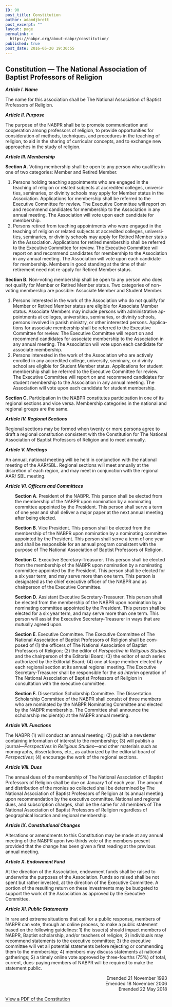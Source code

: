 ```yaml
---
ID: 90
post_title: Constitution
author: adamdjbrett
post_excerpt: ""
layout: page
permalink: >
  https://nabpr.org/about-nabpr/constitution/
published: true
post_date: 2016-05-20 19:30:55
---
```

<h2>Constitution — The National Association of Baptist Professors of Religion</h2>

<div>

<strong><em> Article I. Name</em></strong>

The name for this association shall be The National Association of Baptist Professors of Religion.

<strong><em> Article II. Purpose</em></strong>

The purpose of the NABPR shall be to pro­mote communication and cooperation among professors of religion, to provide opportunities for consideration of methods, techniques, and procedures in the teaching of religion, to aid in the sharing of curricular concepts, and to exchange new approaches in the study of reli­gion.

<strong><em> Article III. Membership</em></strong>

<strong>Section A.</strong> Voting membership shall be open to any person who qualifies in one of two catego­ries: Member and Retired Member.
<ol>
    <li>Persons holding teaching appoint­ments who are engaged in the teaching of religion or related subjects at accredited colleg­es, universi­ties, seminaries, or divinity schools may apply for Member status in the Associa­tion. Applica­tions for membership shall be referred to the Executive Committee for re­view. The Execu­tive Committee will report on and recommend candidates for membership to the Association in any annual meeting. The Association will vote upon each candidate for membership.</li>
    <li>Persons retired from teaching appointments who were engaged in the teaching of religion or related subjects at accredited colleges, universi­ties, seminaries, or divinity schools may apply for Retired Member status in the Association. Applications for retired membership shall be referred to the Executive Committee for re­view. The Executive Commit­tee will report on and recommend candidates for membership to the Association in any annual meeting. The Association will vote upon each candidate for membership. Members in good standing at the time of their retirement need not re-apply for Retired Member status.</li>
</ol>
<strong>Section B.</strong> Non-voting membership shall be open to any person who does not qualify for Member or Retired Member status. Two cate­gories of non-voting membership are possible: Associate Member and Student Mem­ber.
<ol>
    <li>Persons interested in the work of the Associ­ation who do not qualify for Member or Re­tired Member status are eligible for Associ­ate Member status. Associate Members may in­clude persons with administrative ap­pointments at colleges, universities, seminaries, or divinity schools, persons involved in parish ministry, or other interested persons. Applica­tions for associate membership shall be referred to the Executive Committee for review. The Execu­tive Committee will report on and recom­mend candidates for associate membership to the Association in any annual meeting. The Associ­ation will vote upon each candidate for associ­ate membership.</li>
    <li>Persons interested in the work of the Associ­ation who are actively enrolled in any accredit­ed college, university, seminary, or divinity school are eligible for Student Member status. Applications for student membership shall be referred to the Executive Committee for re­view. The Executive Committee will report on and recommend candidates for stu­dent member­ship to the Association in any annual meeting. The Association will vote upon each candidate for student membership.</li>
</ol>
<strong>Section C.</strong> Participation in the NABPR consti­tutes participation in one of its regional sections and vice versa. Membership categories in the national and regional groups are the same.

</div>

<div>

<strong><em> Article IV. Regional Sections</em></strong>

Regional sections may be formed when twen­ty or more persons agree to draft a regional constitu­tion consistent with the Constitution for The National Association of Baptist Professors of Religion and to meet annually.

<strong><em> Article V. Meetings</em></strong>

An annual, national meeting will be held in conjunction with the national meeting of the AAR/SBL. Regional sections will meet annual­ly at the discretion of each region, and may meet in conjunction with the regional AAR/ SBL meeting.

<strong><em> Article VI. Officers and Committees</em></strong>
<p style="padding-left: 30px;"><strong>Section A</strong>. President of the NABPR. This person shall be elected from the membership of the NABPR upon nomination by a nominating committee appointed by the President. This person shall serve a term of one year and shall deliver a major paper at the next annual meet­ing after being elected.</p>
<p style="padding-left: 30px;"><strong>Section B</strong>. Vice President. This person shall be elected from the membership of the NABPR upon nomination by a nominating committee appointed by the President. This person shall serve a term of one year and shall be responsible for an annual program consistent with the purpose of The National Association of Baptist Professors of Religion.</p>
<p style="padding-left: 30px;"><strong>Section C</strong>. Executive Secretary‑Treasurer. This person shall be elected from the member­ship of the NABPR upon nomination by a nominating committee appointed by the President. This person shall be elected for a six year term, and may serve more than one term. This person is designated as the chief executive officer of the NABPR and as chairperson of the Executive Committee.</p>
<p style="padding-left: 30px;"><strong>Section D</strong>. Assistant Executive Secretary‑Tre­asurer. This person shall be elected from the membership of the NABPR upon nomination by a nominating committee appointed by the President. This person shall be elected for a six year term, and may serve more than one term. This person will assist the Executive Secretary‑Treasurer in ways that are mutually agreed upon.</p>
<p style="padding-left: 30px;"><strong>Section E</strong>. Executive Committee. The Execu­tive Committee of The National Association of Baptist Professors of Religion shall be com­posed of (1) the officers of The National Asso­ci­ation of Baptist Professors of Religion; (2) the editor of <em>Perspective in Religious Studies</em> and the chairperson of the Editorial Board; (3) the editor of each series authorized by the Editorial Board; (4) one at‑large member elected by each regional section at its annual regional meeting. The Executive Secretary‑Trea­surer shall be responsible for the <em>ad interim</em> operation of The National Association of Baptist Professors of Religion in consultation with the executive committee.</p>
<p style="padding-left: 30px;"><strong>Section F.</strong> Dissertation Scholarship Committee. The Dissertation Scholarship Committee of the NABPR shall consist of three members who are nominated by the NABPR Nominating Committee and elected by the NABPR membership. The Committee shall announce the scholarship recipient(s) at the NABPR annual meeting.</p>
<strong><em> Article VII. Functions</em></strong>

The NABPR (1) will conduct an annual meeting; (2) publish a newsletter containing information of interest to the membership; (3) will publish a journal—<em>Perspectives in Religious Studies</em>—and other materials such as mono­graphs, dissertations, etc., as authorized by the editorial board of <em>Perspectives</em>; (4) encourage the work of the regional sections.

<strong><em> Article VIII. Dues</em></strong>

</div>

The annual dues of the membership of The National Association of Baptist Professors of Religion shall be due on January 1 of each year. The amount and distribution of the mon­ies so collected shall be determined by The National Association of Baptist Professors of Religion at its annual meeting upon recommen­dation by the executive committee. National and regional dues, and subscription charges, shall be the same for all members of The Na­tional Association of Baptist Professors of Religion regardless of geographical location and regional membership.

<strong><em> Article IX. Constitutional Changes</em></strong>

Alterations or amendments to this Constitution may be made at any annual meeting of the NABPR upon two‑thirds vote of the members present provided that the change has been given a first reading at the previous annual meeting.

<strong><em> Article X. Endowment Fund</em></strong>

At the direction of the Association, endow­ment funds shall be raised to underwrite the purposes of the Association. Funds so raised shall be not spent but rather invested, at the direction of the Executive Committee. A por­tion of the resulting return on these investments may be budgeted to support the work of the Association as approved by the Executive Committee.

<strong><em>Article XI. Public Statements</em></strong>

In rare and extreme situations that call for a public response, members of NABPR can vote, through an online process, to make a public statement based on the following guidelines: 1) the issue(s) should impact members of NABPR, Baptist scholarship, and/or teachers of religion; 2) individuals may recommend statements to the executive committee; 3) the executive committee will vet all potential statements before rejecting or commending them to the membership; 4) members may discuss statements at national gatherings; S) a timely online vote approved by three-fourths (75%) of total, current, dues-paying members of NABPR will be required to make the statement public.

<ul class="list-unstyled" style="text-align: right;">
    <li style="list-style-type: none;">Emended 21 November 1993</li>
    <li style="list-style-type: none;">Emended 18 November 2006</li>
    <li style="list-style-type: none;">Emended 22 May 2018</li>
</ul>

<a href="https://nabpr.org/wp-content/uploads/2018/05/NABPRconstitution2018.pdf">View a PDF of the Constitution</a>